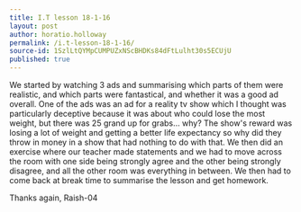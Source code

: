 ```yaml
---
title: I.T lesson 18-1-16
layout: post
author: horatio.holloway
permalink: /i.t-lesson-18-1-16/
source-id: 1SzlLtQYMpCUMPUZxNScBHDKs84dFtLulht30s5ECUjU
published: true
---
```

We started by watching 3 ads and summarising which parts of them were realistic, and which parts were fantastical, and whether it was a good ad overall. One of the ads was an ad for a reality tv show which I thought was particularly deceptive because it was about who could lose the most weight, but there was 25 grand up for grabs… why? The show's reward was losing a lot of weight and getting a better life expectancy so why did they throw in money in a show that had nothing to do with that. We then did an exercise where our teacher made statements and we had to move across the room with one side being strongly agree and the other being strongly disagree, and all the other room was everything in between. We then had to come back at break time to summarise the lesson and get homework.

Thanks again, Raish-04

